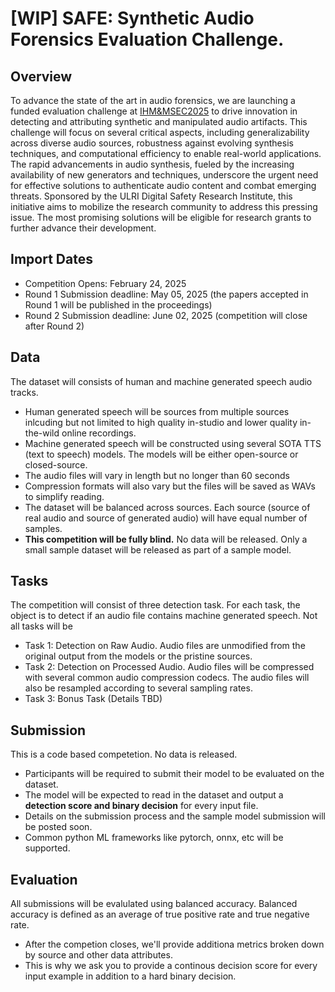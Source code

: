 # [WIP] SAFE: Synthetic Audio Forensics Evaluation Challenge. 

## Overview

To advance the state of the art in audio forensics, we are launching a funded evaluation challenge at [IHM&MSEC2025](https://www.ihmmsec.org/cms/home/index.html) to drive innovation in detecting and attributing synthetic and manipulated audio artifacts. This challenge will focus on several critical aspects, including generalizability across diverse audio sources, robustness against evolving synthesis techniques, and computational efficiency to enable real-world applications. The rapid advancements in audio synthesis, fueled by the increasing availability of new generators and techniques, underscore the urgent need for effective solutions to authenticate audio content and combat emerging threats. Sponsored by the ULRI Digital Safety Research Institute, this initiative aims to mobilize the research community to address this pressing issue. The most promising solutions will be eligible for research grants to further advance their development. 

## Import Dates

- Competition Opens: February 24, 2025
- Round 1 Submission deadline: May 05, 2025 (the papers accepted in Round 1 will be published in the proceedings)
- Round 2 Submission deadline: June 02, 2025 (competition will close after Round 2)

## Data

The dataset will consists of human and machine generated speech audio tracks. 

- Human generated speech will be sources from multiple sources inlcuding but not limited to high quality in-studio and lower quality in-the-wild online recordings.
- Machine generated speech will be constructed using several  SOTA TTS (text to speech) models. The models will be either open-source or closed-source.
- The audio files will vary in length but no longer than 60 seconds
- Compression formats will also vary but the files will be saved as WAVs to simplify reading.
- The dataset will be balanced across sources. Each source (source of real audio and source of generated audio) will have equal number of samples. 
- **This competition will be fully blind.** No data will be released. Only a small sample dataset will be released as part of a sample model.
  
## Tasks  

The competition will consist of three detection task. For each task, the object is to detect if an audio file contains machine generated speech. Not all tasks will be

- Task 1: Detection on Raw Audio. Audio files are unmodified from the original output from the models or the pristine sources.
- Task 2: Detection on Processed Audio. Audio files will be compressed with several common audio compression codecs. The audio files will also be resampled according to several sampling rates.
- Task 3: Bonus Task (Details TBD)

## Submission

This is a code based competetion. No data is released. 

- Participants will be required to submit their model to be evaluated on the dataset.
- The model will be expected to read in the dataset and output a **detection score and binary decision** for every input file.
- Details on the submission process and the sample model submission will be posted soon.
- Common python ML frameworks like pytorch, onnx, etc will be supported.

## Evaluation

All submissions will be evalulated using balanced accuracy. Balanced accuracy is defined as an average of true positive rate and true negative rate. 

- After the competion closes, we'll provide additiona metrics broken down by source and other data attributes.
- This is why we ask you to provide a continous decision score for every input example in addition to a hard binary decision.

